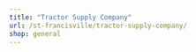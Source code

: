 ```yaml
---
title: "Tractor Supply Company"
url: /st-francisville/tractor-supply-company/
shop: general
---
```

